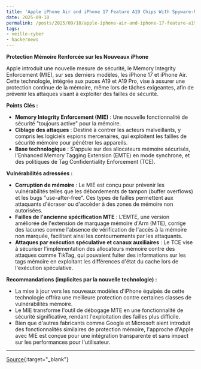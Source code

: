 ```yaml
---
title: 'Apple iPhone Air and iPhone 17 Feature A19 Chips With Spyware-Resistant Memory Safety'
date: 2025-09-10
permalink: /posts/2025/09/10/apple-iphone-air-and-iphone-17-feature-a19-chips-with-spyware-resistant-memory-safety/
tags:
- veille-cyber
- hackernews
---
```

**Protection Mémoire Renforcée sur les Nouveaux iPhone**

Apple introduit une nouvelle mesure de sécurité, le Memory Integrity Enforcement (MIE), sur ses derniers modèles, les iPhone 17 et iPhone Air. Cette technologie, intégrée aux puces A19 et A19 Pro, vise à assurer une protection continue de la mémoire, même lors de tâches exigeantes, afin de prévenir les attaques visant à exploiter des failles de sécurité.

**Points Clés :**

*   **Memory Integrity Enforcement (MIE)** : Une nouvelle fonctionnalité de sécurité "toujours active" pour la mémoire.
*   **Ciblage des attaques** : Destiné à contrer les acteurs malveillants, y compris les logiciels espions mercenaires, qui exploitent les failles de sécurité mémoire pour pénétrer les appareils.
*   **Base technologique** : S'appuie sur des allocateurs mémoire sécurisés, l'Enhanced Memory Tagging Extension (EMTE) en mode synchrone, et des politiques de Tag Confidentiality Enforcement (TCE).

**Vulnérabilités adressées :**

*   **Corruption de mémoire** : Le MIE est conçu pour prévenir les vulnérabilités telles que les débordements de tampon (buffer overflows) et les bugs "use-after-free". Ces types de failles permettent aux attaquants d'écraser ou d'accéder à des zones de mémoire non autorisées.
*   **Failles de l'ancienne spécification MTE** : L'EMTE, une version améliorée de l'extension de marquage mémoire d'Arm (MTE), corrige des lacunes comme l'absence de vérification de l'accès à la mémoire non marquée, facilitant ainsi les contournements par les attaquants.
*   **Attaques par exécution spéculative et canaux auxiliaires** : Le TCE vise à sécuriser l'implémentation des allocateurs mémoire contre des attaques comme TikTag, qui pouvaient fuiter des informations sur les tags mémoire en exploitant les différences d'état du cache lors de l'exécution spéculative.

**Recommandations (implicites par la nouvelle technologie) :**

*   La mise à jour vers les nouveaux modèles d'iPhone équipés de cette technologie offrira une meilleure protection contre certaines classes de vulnérabilités mémoire.
*   Le MIE transforme l'outil de débogage MTE en une fonctionnalité de sécurité significative, rendant l'exploitation des failles plus difficile.
*   Bien que d'autres fabricants comme Google et Microsoft aient introduit des fonctionnalités similaires de protection mémoire, l'approche d'Apple avec MIE est conçue pour une intégration transparente et sans impact sur les performances pour l'utilisateur.

---
[Source](https://thehackernews.com/2025/09/apple-iphone-air-and-iphone-17-feature.html){:target="_blank"}
